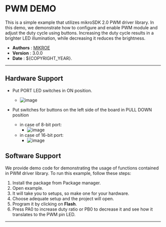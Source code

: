 # PWM DEMO

This is a simple example that utilizes mikroSDK 2.0 PWM driver library. In this demo, we demonstrate how to configure and enable PWM module and adjust the duty cycle using buttons. Increasing the duty cycle results in a brighter LED illumination, while decreasing it reduces the brightness.

- **Authors**     : [MIKROE](https://github.com/MikroElektronika)
- **Version**     : 3.0.0
- **Date**        : ${COPYRIGHT_YEAR}.

---

## Hardware Support

- Put PORT LED switches in ON position.
  - ![image](https://download.mikroe.com/images/mikrosdk/v2/demos/demopwm/demo_pwm_switches.png)

- Put switches for buttons on the left side of the board in PULL DOWN position
  - in case of 8-bit port:
    - ![image](https://download.mikroe.com/images/mikrosdk/v2/demos/demopwm/demo_pwm_8bit.png)
  - in case of 16-bit port:
    - ![image](https://download.mikroe.com/images/mikrosdk/v2/demos/demopwm/demo_pwm_16bit.png)

## Software Support

We provide demo code for demonstrating the usage of functions contained in PWM driver library. To run this example, follow these steps:

1. Install the package from Package manager.
2. Open example.
3. It will take you to setups, so make one for your hardware.
4. Choose adequate setup and the project will open.
5. Program it by clicking on **Flash**.
6. Press PA0 to increase duty ratio or PB0 to decrease it and see how it translates to the PWM pin LED.

---
